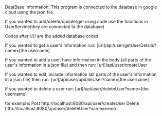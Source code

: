 DataBase Information:
This program is connected to the database in google cloud using the json file.

If you wanted to add/delete/update/get using code use the functions in UserService(they are connected to the database)

Codes after //// are the added database codes

If you wanted to get a user's information run:
[url]/api/user/getUserDetails?name=[the username]

If you wanted to add a user, have information in the body (all parts of the user's information in a json file) and then run:
[url]/api/user/createUser

If you wanted to edit, include information (all parts of the user's information in a json file) then run:
[url]/api/user/updateUser?name=[the username]

If you wanted to delete a user run:
[url]/api/user/deleteUser?name=[the username]

for example:
Post
http://localhost:8080/api/user/createUser
Delete
http://localhost:8080/api/user/deleteUser?name=nemo